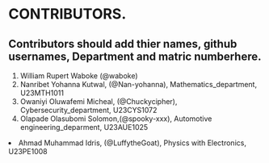 # CONTRIBUTORS.
## Contributors should add thier names, github usernames, Department and matric numberhere.
<ol>
<li>William Rupert Waboke (@waboke)
<li>Nanribet Yohanna Kutwal, (@Nan-yohanna), Mathematics_department, U23MTH1011</li>
<li>Owaniyi Oluwafemi Micheal, (@Chuckycipher), Cybersecurity_department, U23CYS1072</li>
<li>Olapade Olasubomi Solomon,(@spooky-xxx), Automotive engineering_deparment, U23AUE1025</li>
</ol>
<li>Ahmad Muhammad Idris, (@LuffytheGoat), Physics with Electronics, U23PE1008</li>
